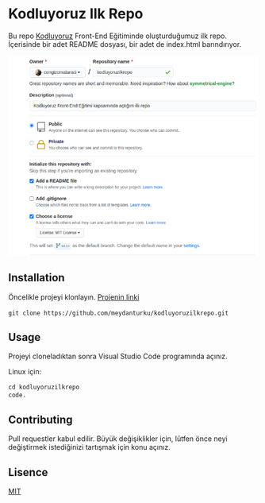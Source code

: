 # Kodluyoruz Ilk Repo

Bu repo [Kodluyoruz](https://www.kodluyoruz.org/) Front-End Eğitiminde oluşturduğumuz ilk repo. İçerisinde bir adet README dosyası, bir adet de index.html barındırıyor.

![](https://github.com/Kodluyoruz/taskforce/blob/main/git/odev1/figures/github.png)

## Installation

Öncelikle projeyi klonlayın. [Projenin linki](https://github.com/meydanturku/kodluyoruzilkrepo.git)

` git clone https://github.com/meydanturku/kodluyoruzilkrepo.git `

## Usage

Projeyi cloneladıktan sonra Visual Studio Code programında açınız.

Linux için:

``` 
cd kodluyoruzilkrepo
code.
```


## Contributing

Pull requestler kabul edilir. Büyük değişiklikler için, lütfen önce neyi değiştirmek istediğinizi tartışmak için konu açınız.

## Lisence 

[MIT](https://choosealicense.com/licenses/mit/)
